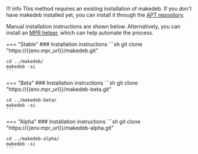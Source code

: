 !!! info
    This method requires an existing installation of makedeb. If you don't have makedeb installed yet, you can install it through the [APT repository](/home/setup/#apt-repository).

Manual installation instructions are shown below. Alternatively, you can install an [MPR helper](/mpr/list-of-mpr-helpers), which can help automate the process.

=== "Stable"
    ### Installation instructions
    ```sh
    git clone "https://{{env.mpr_url}}/makedeb.git"

    cd ../makedeb/
    makedeb -si
    ```


=== "Beta"
    ### Installation instructions
    ```sh
    git clone "https://{{env.mpr_url}}/makedeb-beta.git"

    cd ../makedeb-beta/
    makedeb -si
    ```


=== "Alpha"
    ### Installation instructions
    ```sh
    git clone "https://{{env.mpr_url}}/makedeb-alpha.git"

    cd ../makedeb-alpha/
    makedeb -si
    ```
